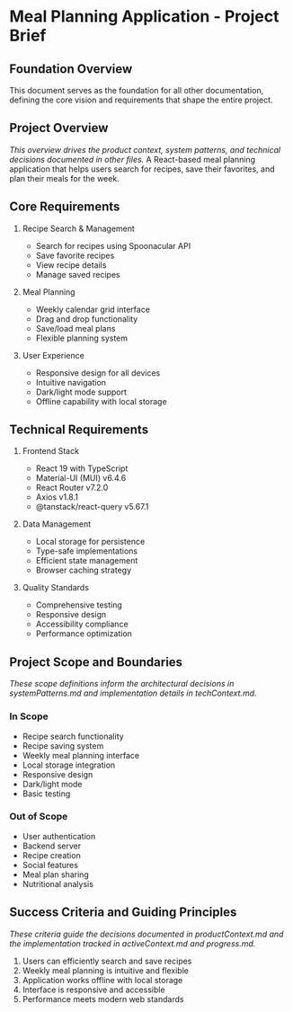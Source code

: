 # Meal Planning Application - Project Brief

## Foundation Overview
This document serves as the foundation for all other documentation, defining the core vision and requirements that shape the entire project.

## Project Overview
_This overview drives the product context, system patterns, and technical decisions documented in other files._
A React-based meal planning application that helps users search for recipes, save their favorites, and plan their meals for the week.

## Core Requirements
1. Recipe Search & Management
   - Search for recipes using Spoonacular API
   - Save favorite recipes
   - View recipe details
   - Manage saved recipes

2. Meal Planning
   - Weekly calendar grid interface
   - Drag and drop functionality
   - Save/load meal plans
   - Flexible planning system

3. User Experience
   - Responsive design for all devices
   - Intuitive navigation
   - Dark/light mode support
   - Offline capability with local storage

## Technical Requirements
1. Frontend Stack
   - React 19 with TypeScript
   - Material-UI (MUI) v6.4.6
   - React Router v7.2.0
   - Axios v1.8.1
   - @tanstack/react-query v5.67.1

2. Data Management
   - Local storage for persistence
   - Type-safe implementations
   - Efficient state management
   - Browser caching strategy

3. Quality Standards
   - Comprehensive testing
   - Responsive design
   - Accessibility compliance
   - Performance optimization

## Project Scope and Boundaries
_These scope definitions inform the architectural decisions in systemPatterns.md and implementation details in techContext.md._
### In Scope
- Recipe search functionality
- Recipe saving system
- Weekly meal planning interface
- Local storage integration
- Responsive design
- Dark/light mode
- Basic testing

### Out of Scope
- User authentication
- Backend server
- Recipe creation
- Social features
- Meal plan sharing
- Nutritional analysis

## Success Criteria and Guiding Principles
_These criteria guide the decisions documented in productContext.md and the implementation tracked in activeContext.md and progress.md._
1. Users can efficiently search and save recipes
2. Weekly meal planning is intuitive and flexible
3. Application works offline with local storage
4. Interface is responsive and accessible
5. Performance meets modern web standards
